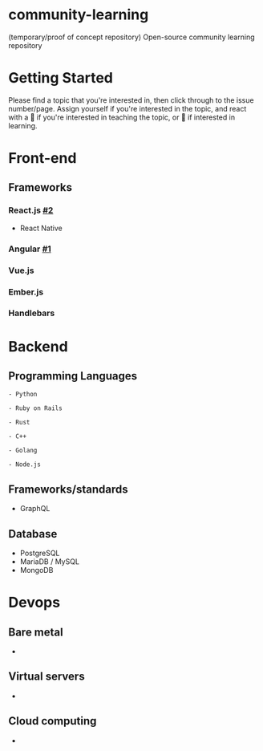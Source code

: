 # community-learning
(temporary/proof of concept repository) Open-source community learning repository


# Getting Started

Please find a topic that you're interested in, then click through to the issue number/page. Assign yourself if you're interested in the topic, and react with a :rocket: if you're interested in teaching the topic, or :eyes: if interested in learning.


# Front-end

## Frameworks

### React.js [#2](#2)
  - React Native

    

### Angular [#1](#1)

### Vue.js

### Ember.js

### Handlebars

# Backend


## Programming Languages

    - Python

    - Ruby on Rails

    - Rust

    - C++

    - Golang

    - Node.js

## Frameworks/standards

  - GraphQL

## Database

  - PostgreSQL
  - MariaDB / MySQL
  - MongoDB





# Devops

## Bare metal
  - 

## Virtual servers
  - 
## Cloud computing
  - 
